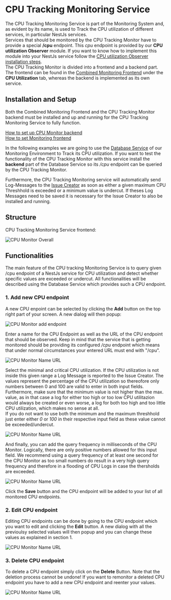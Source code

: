 # CPU Tracking Monitoring Service

The CPU Tracking Monitoring Service is part of the Monitoring System and, as evident by its name, is used to Track the CPU utilization of different services, in particular NestJs services. \
Services that should be monitored by the CPU Tracking Monitor have to provide a special **/cpu** endpoint. This _cpu_ endpoint is provided by our **CPU utilization Observer** module. If you want to know how to implement this module into your NestJs service follow the [CPU utilization Observer installation steps](). \
The CPU Tracking Monitor is divided into a frontend and a backend part. The frontend can be found in the [Combined Monitoring Frontend](https://github.com/ccims/monitoring-frontend) under the **CPU Utilization** tab, whereas the backend is implemented as its own service.

## Installation and Setup

Both the Combined Monitoring Frontend and the CPU Tracking Monitor backend must be installed and up and running for the CPU Tracking Monitoring Service to fully function.

[How to set up CPU Monitor backend](https://github.com/ccims/CPU-tracking-monitoring-service) \
[How to set Monitoring frontend](https://github.com/ccims/monitoring-frontend)

In the following examples we are going to use the [Database Service](https://ccims.github.io/overview-and-documentation/database-service) of our Monitoring Environment to Track its CPU utilization. If you want to test the functionality of the CPU Tracking Monitor with this service install the **backend** part of the Database Service so its _/cpu_ endpoint can be queried by the CPU Tracking Monitor. 

Furthermore, the CPU Tracking Monitoring service will automatically send Log-Messages to the [Issue Creator]() as soon as either a given maximum CPU Threshhold is exceeded or a minimum value is undercut. If theses Log Messages need to be saved it is necessary for the Issue Creator to also be installed and running. 

## Structure

CPU Tracking Monitoring Service frontend: 

![CPU Monitor Overall](https://github.com/ccims/CPU-tracking-monitoring-service/blob/Dev/documentation/Pics/CPU_Monitor_overall.PNG?raw=true)

## Functionalities

The main feature of the CPU tracking Monitoring Service is to query given /cpu endpoint of a NestJs service for CPU utilization and detect whether specific values are exceeded or undercut. All functionalities will be described using the Database Service which provides such a CPU endpoint. 

### 1. Add new CPU endpoint

A new CPU enpoint can be selected by clicking the **Add** button on the top right part of your screen. A new dialog will then popup:

![CPU Monitor add endpoint](https://github.com/ccims/CPU-tracking-monitoring-service/blob/Dev/documentation/Pics/CPU_Monitor_add_endpoint.PNG?raw=true)

Enter a name for the CPU Endpoint as well as the URL of the CPU endpoint that should be observed. Keep in mind that the service that is getting monitored should be providing its configured _/cpu_ endpoint which means that under normal circumstances your entered URL must end with "/cpu".

![CPU Monitor Name URL](https://github.com/ccims/CPU-tracking-monitoring-service/blob/Dev/documentation/Pics/CPU_Monitor_Name_URL.PNG?raw=true)

Select the minimal and critical CPU utilization. If the CPU utilization is not inside this given range a Log Message is reported to the Issue Creator. The values represent the percentage of the CPU utilization so thereofore only numbers between 0 and 100 are valid to enter in both input fields. \
Furthermore, make sure that the minimum value is not higher than the max. value, as in that case a log for either too high or too low CPU utilitazion would always be created or even worse, a log for both too high and too little CPU utilization, which makes no sense at all. \
If you do not want to use both the minimum and the maximum threshhold just enter either _0_ or _100_ in their respective input field as these value cannot be exceeded/undercut. 

![CPU Monitor Name URL](https://github.com/ccims/CPU-tracking-monitoring-service/blob/Dev/documentation/Pics/CPU_Monitor_min_max.PNG?raw=true)

And finally, you can add the query frequency in milliseconds of the CPU Monitor. Logically, there are only positive numbers allowed for this input field. We recommend using a query frequency of at least one second for the CPU Monitor as too small numbers do result in a very high query frequency and therefore in a flooding of CPU Logs in case the thersholds are exceeded. 

![CPU Monitor Name URL](https://github.com/ccims/CPU-tracking-monitoring-service/blob/Dev/documentation/Pics/CPU_Monitor_Query_frequency.PNG?raw=true)

Click the **Save** button and the CPU endpoint will be added to your list of all monitored CPU endpoints.

### 2. Edit CPU endpoint

Editing CPU endpoints can be done by going to the CPU endpoint which you want to edit and clicking the **Edit** button. A new dialog with all the previoulsy selected values will then popup and you can change these values as explained in section 1.

![CPU Monitor Name URL](https://github.com/ccims/CPU-tracking-monitoring-service/blob/Dev/documentation/Pics/CPU_Monitor_edit_endpoint.PNG?raw=true)

### 3. Delete CPU endpoint

To delete a CPU endpoint simply click on the **Delete** Button. Note that the deletion process cannot be undone! If you want to remonitor a deleted CPU endpoint you have to add a new CPU endpoint and reenter your values. 

![CPU Monitor Name URL](https://github.com/ccims/CPU-tracking-monitoring-service/blob/Dev/documentation/Pics/CPU_Monitor_delete_endpoint.PNG?raw=true)

